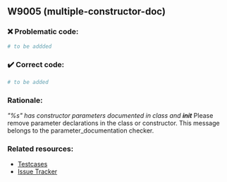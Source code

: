 ## W9005 (multiple-constructor-doc)

### :x: Problematic code:

```python
# to be addded
```

### :heavy_check_mark: Correct code:

```python
# to be added
```

### Rationale:

 *"%s" has constructor parameters documented in class and __init__*
  Please remove parameter declarations in the class or constructor. This
  message belongs to the parameter_documentation checker.



### Related resources:

- [Testcases](#)
- [Issue Tracker](https://github.com/PyCQA/pylint/issues?q=is%3Aissue+%22multiple-constructor-doc%22+OR+%22W9005%22)
